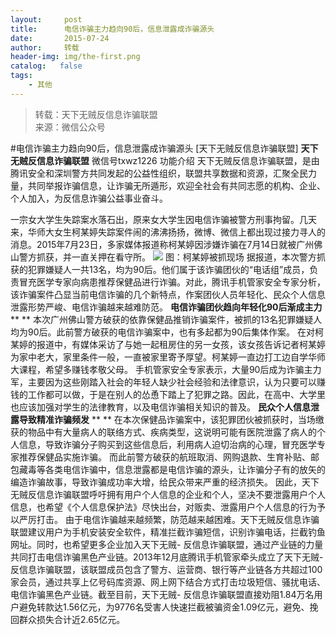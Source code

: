 ```yaml
---
layout:     post
title:      电信诈骗主力趋向90后，信息泄露成诈骗源头
date:       2015-07-24
author:     转载
header-img: img/the-first.png
catalog:   false
tags:
    - 其他
---
```


<blockquote><p>转载：天下无贼反信息诈骗联盟<br>
来源：微信公众号</p></blockquote>

#电信诈骗主力趋向90后，信息泄露成诈骗源头
[天下无贼反信息诈骗联盟]
**天下无贼反信息诈骗联盟**
微信号txwz1226
功能介绍
天下无贼反信息诈骗联盟，是由腾讯安全和深圳警方共同发起的公益性组织，联盟共享数据和资源，汇聚全民力量，共同举报诈骗信息，让诈骗无所遁形，欢迎全社会有共同志愿的机构、企业、个人加入，为反信息诈骗公益事业奋斗。

一宗女大学生失踪案水落石出，原来女大学生因电信诈骗被警方刑事拘留。几天来，华师大女生柯某婷失踪案件闹的沸沸扬扬，微博、微信上都出现过接力寻人的消息。2015年7月23日，多家媒体报道称柯某婷因涉嫌诈骗在7月14日就被广州佛山警方抓获，并一直关押在看守所。
![]({{site.baseurl}}/postimg/3Frx8wcpibStdXS84822BlAwkN7TDN0PxWqh9zeyeDxpW51WMUJwpUU4PkqEjWXZkfmpANRXSogZmUF7EeqdC3A.png)
图：柯某婷被抓现场
据报道，本次警方抓获的犯罪嫌疑人一共13名，均为90后。他们属于该诈骗团伙的“电话组”成员，负责冒充医学专家向病患推荐保健品进行诈骗。对此，腾讯手机管家安全专家分析，该诈骗案件凸显当前电信诈骗的几个新特点，作案团伙人员年轻化、民众个人信息泄露形势严峻、电信诈骗越来越难防范。
**电信诈骗团伙趋向年轻化90后渐成主力**
**
**
本次广州佛山警方破获的依靠保健品推销诈骗案件，被抓的13名犯罪嫌疑人均为90后。此前警方破获的电信诈骗案中，也有多起都为90后集体作案。
在对柯某婷的报道中，有媒体采访了与她一起租房住的另一女孩，该女孩告诉记者柯某婷为家中老大，家里条件一般，一直被家里寄予厚望。柯某婷一直边打工边自学华师大课程，希望多赚钱孝敬父母。
手机管家安全专家表示，大量90后成为诈骗主力军，主要因为这些刚踏入社会的年轻人缺少社会经验和法律意识，认为只要可以赚钱的工作都可以做，于是在别人的怂恿下踏上了犯罪之路。因此，在高中、大学里也应该加强对学生的法律教育，以及电信诈骗相关知识的普及。
**民众个人信息泄露导致精准诈骗频发**
**
**
在本次保健品诈骗案中，该犯罪团伙被抓获时，当场缴获的物品中有大量病人的联络方式、疾病类型，这说明可能有医院泄露了病人的个人信息，导致诈骗分子购买到这些信息后，利用病人迫切治病的心理，冒充医学专家推荐保健品实施诈骗。
而此前警方破获的航班取消、网购退款、生育补贴、邮包藏毒等各类电信诈骗中，信息泄露都是电信诈骗的源头，让诈骗分子有的放矢的编造诈骗故事，导致诈骗成功率大增，给民众带来严重的经济损失。
因此，天下无贼反信息诈骗联盟呼吁拥有用户个人信息的企业和个人，坚决不要泄露用户个人信息，也希望《个人信息保护法》尽快出台，对贩卖、泄露用户个人信息的行为予以严厉打击。
由于电信诈骗越来越频繁，防范越来越困难。天下无贼反信息诈骗联盟建议用户为手机安装安全软件，精准拦截诈骗短信，识别诈骗电话，拦截钓鱼网址。同时，也希望更多企业加入天下无贼-
反信息诈骗联盟，通过产业链的力量共同打击电信诈骗黑色产业链。2013年12月底腾讯手机管家牵头成立了天下无贼-
反信息诈骗联盟，该联盟成员包含了警方、运营商、银行等产业链各方共超过100家会员，通过共享上亿号码库资源、网上网下结合方式打击垃圾短信、骚扰电话、电信诈骗黑色产业链。截至目前，天下无贼-
反信息诈骗联盟直接劝阻1.84万名用户避免转款达1.56亿元，为9776名受害人快速拦截被骗资金1.09亿元，避免、挽回群众损失合计近2.65亿元。
